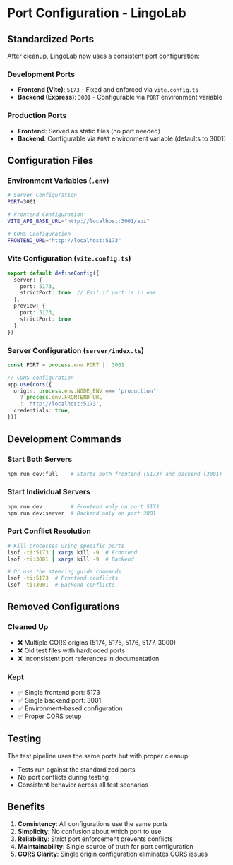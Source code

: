 # Port Configuration - LingoLab

## Standardized Ports

After cleanup, LingoLab now uses a consistent port configuration:

### Development Ports
- **Frontend (Vite)**: `5173` - Fixed and enforced via `vite.config.ts`
- **Backend (Express)**: `3001` - Configurable via `PORT` environment variable

### Production Ports
- **Frontend**: Served as static files (no port needed)
- **Backend**: Configurable via `PORT` environment variable (defaults to 3001)

## Configuration Files

### Environment Variables (`.env`)
```bash
# Server Configuration
PORT=3001

# Frontend Configuration  
VITE_API_BASE_URL="http://localhost:3001/api"

# CORS Configuration
FRONTEND_URL="http://localhost:5173"
```

### Vite Configuration (`vite.config.ts`)
```typescript
export default defineConfig({
  server: {
    port: 5173,
    strictPort: true  // Fail if port is in use
  },
  preview: {
    port: 5173,
    strictPort: true
  }
})
```

### Server Configuration (`server/index.ts`)
```typescript
const PORT = process.env.PORT || 3001

// CORS configuration
app.use(cors({
  origin: process.env.NODE_ENV === 'production' 
    ? process.env.FRONTEND_URL 
    : 'http://localhost:5173',
  credentials: true,
}))
```

## Development Commands

### Start Both Servers
```bash
npm run dev:full    # Starts both frontend (5173) and backend (3001)
```

### Start Individual Servers
```bash
npm run dev         # Frontend only on port 5173
npm run dev:server  # Backend only on port 3001
```

### Port Conflict Resolution
```bash
# Kill processes using specific ports
lsof -ti:5173 | xargs kill -9  # Frontend
lsof -ti:3001 | xargs kill -9  # Backend

# Or use the steering guide commands
lsof -ti:5173  # Frontend conflicts
lsof -ti:3001  # Backend conflicts
```

## Removed Configurations

### Cleaned Up
- ❌ Multiple CORS origins (5174, 5175, 5176, 5177, 3000)
- ❌ Old test files with hardcoded ports
- ❌ Inconsistent port references in documentation

### Kept
- ✅ Single frontend port: 5173
- ✅ Single backend port: 3001
- ✅ Environment-based configuration
- ✅ Proper CORS setup

## Testing

The test pipeline uses the same ports but with proper cleanup:
- Tests run against the standardized ports
- No port conflicts during testing
- Consistent behavior across all test scenarios

## Benefits

1. **Consistency**: All configurations use the same ports
2. **Simplicity**: No confusion about which port to use
3. **Reliability**: Strict port enforcement prevents conflicts
4. **Maintainability**: Single source of truth for port configuration
5. **CORS Clarity**: Single origin configuration eliminates CORS issues